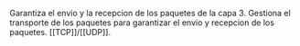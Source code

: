 Garantiza el envio y la recepcion de los paquetes de la capa 3.
Gestiona el transporte de los paquetes para garantizar el envio y recepcion de los paquetes. [[TCP]]/[[UDP]].